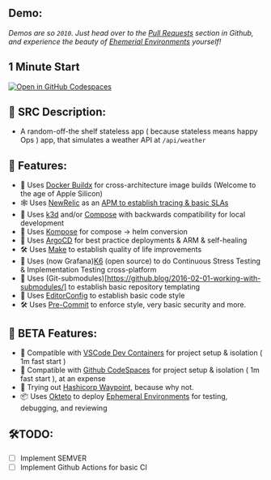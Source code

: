 ## Demo:

_Demos are so `2010`. Just head over to the [Pull Requests](https://github.com/nstankov-bg/random-dotnet-crm-poc/pull/2) section in Github, and experience the beauty of [Ehemerial Environments](https://ephemeralenvironments.io/) yourself!_

## 1 Minute Start
[![Open in GitHub Codespaces](https://github.com/codespaces/badge.svg)](https://github.com/codespaces/new?hide_repo_select=true&ref=feature%2Fokteto-showoff&repo=609815328)

## 📜 SRC Description:

-   A random-off-the shelf stateless app ( because stateless means happy Ops ) app, that simulates a weather API at `/api/weather`

## 🚀 Features:

-   🐳 Uses [Docker Buildx](https://docs.docker.com/engine/reference/commandline/buildx/) for cross-architecture image builds (Welcome to the age of Apple Silicon)
-   🕸️ Uses [NewRelic](https://newrelic.com) as an [APM to establish tracing & basic SLAs](https://docs.newrelic.com/docs/apm/agents/net-agent/getting-started/introduction-new-relic-net/)
-   🐳 Uses [k3d](https://rancherdesktop.io) and/or [Compose](https://docs.docker.com/compose/compose-file/) with backwards compatibility for local development
-   🚀 Uses [Kompose](https://kompose.io/conversion/) for compose -> helm conversion
-   🚀 Uses [ArgoCD](https://www.youtube.com/watch?v=ffu7tGtjevU) for best practice deployments & ARM & self-healing
-   🛠️ Uses [Make](https://opensource.com/article/18/8/what-how-makefile) to establish quality of life improvements
-   🐛 Uses (now Grafana)[K6](https://k6.io/about/) (open source) to do Continuous Stress Testing & Implementation Testing cross-platform
-   🔗 Uses (Git-submodules)[https://github.blog/2016-02-01-working-with-submodules/] to establish basic repository templating
-   📝 Uses [EditorConfig](https://editorconfig.org) to establish basic code style
-   🛠️ Uses [Pre-Commit](http://pre-commit.com) to enforce style, very basic security and more.

## 🧪 BETA Features:

-   🐳 Compatible with [VSCode Dev Containers](https://code.visualstudio.com/docs/devcontainers/containers) for project setup & isolation ( 1m fast start )
-   🐳 Compatible with [Github CodeSpaces](https://github.com/features/codespaces) for project setup & isolation ( 1m fast start ), at an expense
-   🔭 Trying out [Hashicorp Waypoint](https://www.waypointproject.io), because why not.
-   📦 Uses [Okteto](https://www.okteto.com/videos/) to deploy [Ephemeral Environments](http://ephemeralenvironments.io) for testing, debugging, and reviewing

## 🛠️TODO:

-   [ ] Implement SEMVER
-   [ ] Implement Github Actions for basic CI
